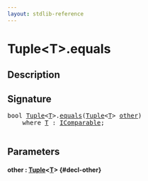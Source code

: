 ```yaml
---
layout: stdlib-reference
---
```


# Tuple\<T\>\.equals

## Description





## Signature 

<pre>
<span class="code_keyword">bool</span> <a href="/stdlib-reference/types/tuple-0/index" class="code_type">Tuple</a>&lt;<a href="/stdlib-reference/types/tuple-0/index#typeparam-T" class="code_type">T</a>&gt;.<a href="/stdlib-reference/types/tuple-0/equals">equals</a>(<a href="/stdlib-reference/types/tuple-0/index" class="code_type">Tuple</a>&lt;<a href="/stdlib-reference/types/tuple-0/index#typeparam-T" class="code_type">T</a>&gt; <a href="/stdlib-reference/types/tuple-0/equals#decl-other" class="code_param">other</a>)
    <span class='code_keyword'>where</span> <a href="/stdlib-reference/types/tuple-0/index#typeparam-T" class="code_type">T</a> : <a href="/stdlib-reference/interfaces/icomparable-01/index" class="code_type">IComparable</a>;

</pre>

## Parameters

#### other  : [Tuple](/stdlib-reference/types/tuple-0/index)\<[T](/stdlib-reference/types/tuple-0/index#typeparam-T)\> {#decl-other}

